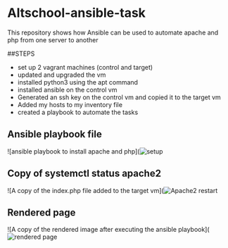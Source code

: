 # Altschool-ansible-task
This repository shows how Ansible can be used to automate apache and php from one server to another

##STEPS 
* set up 2 vagrant machines (control and target)
* updated and upgraded the vm
* installed python3 using the apt command
* installed ansible on the control vm 
* Generated an ssh key on the control vm and copied it to the target vm
* Added my hosts to my inventory file
* created a playbook to automate the tasks

## Ansible playbook file 
![ansible playbook to install apache and php](![setup](https://user-images.githubusercontent.com/102290896/198741607-00e20a00-681b-4592-97b1-7dee861699bf.png)

## Copy of systemctl status apache2
![A copy of the index.php file added to the target vm](![Apache2 restart ](https://user-images.githubusercontent.com/102290896/198742310-2ab5b569-77f1-471f-a878-1cc0e96483c5.png)

## Rendered page 
![A copy of the rendered image after executing the ansible playbook](![rendered page](https://user-images.githubusercontent.com/102290896/198745342-7200c10a-3fb3-47aa-95e0-a042e7f4afe4.png)



